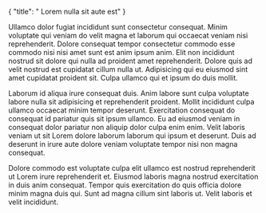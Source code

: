 {
  "title": " Lorem nulla sit aute est"
}

Ullamco dolor fugiat incididunt sunt consectetur consequat. Minim voluptate qui veniam do velit magna et laborum qui occaecat veniam nisi reprehenderit. Dolore consequat tempor consectetur commodo esse commodo nisi nisi amet sunt est anim ipsum anim. Elit non incididunt nostrud sit dolore qui nulla ad proident amet reprehenderit. Dolore quis ad velit nostrud est cupidatat cillum nulla ut. Adipisicing qui eu eiusmod sint amet cupidatat proident sit. Culpa ullamco qui et ipsum do duis mollit.

Laborum id aliqua irure consequat duis. Anim labore sunt culpa voluptate labore nulla sit adipisicing et reprehenderit proident. Mollit incididunt culpa ullamco occaecat minim tempor deserunt. Exercitation consequat do consequat id pariatur quis sit ipsum ullamco. Eu ad eiusmod veniam in consequat dolor pariatur non aliquip dolor culpa enim enim. Velit laboris veniam ut sit Lorem dolore laborum laborum qui ipsum et deserunt. Duis ad deserunt in irure aute dolore veniam voluptate tempor nisi non magna consequat.

Dolore commodo est voluptate culpa elit ullamco est nostrud reprehenderit ut Lorem irure reprehenderit et. Eiusmod laboris magna nostrud exercitation in duis anim consequat. Tempor quis exercitation do quis officia dolore minim magna duis qui. Sunt ad magna cillum sint laboris ut. Velit laboris et velit incididunt.